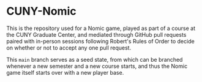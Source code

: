 # CUNY-Nomic

This is the repository used for a Nomic game, played as part of a course at the CUNY Graduate Center, and mediated through GitHub pull requests paired with in-person sessions following Robert's Rules of Order to decide on whether or not to accept any one pull request.

This `main` branch serves as a seed state, from which can be branched whenever a new semester and a new course starts, and thus the Nomic game itself starts over with a new player base.
